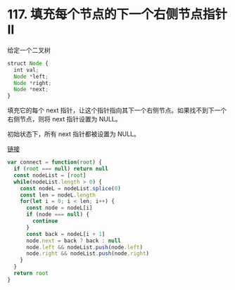 # 117. 填充每个节点的下一个右侧节点指针 II

给定一个二叉树

```js
struct Node {
  int val;
  Node *left;
  Node *right;
  Node *next;
}
```

填充它的每个 next 指针，让这个指针指向其下一个右侧节点。如果找不到下一个右侧节点，则将 next 指针设置为 NULL。

初始状态下，所有 next 指针都被设置为 NULL。

[链接](https://leetcode-cn.com/problems/populating-next-right-pointers-in-each-node-ii)

```ts
var connect = function(root) {
  if (root === null) return null
  const nodeList = [root]
  while(nodeList.length > 0) {
    const nodeL = nodeList.splice(0)
    const len = nodeL.length
    for(let i = 0; i < len; i++) {
      const node = nodeL[i]
      if (node === null) {
        continue
      }
      const back = nodeL[i + 1]
      node.next = back ? back : null
      node.left && nodeList.push(node.left)
      node.right && nodeList.push(node.right)
    }
  }
  return root
}
```
